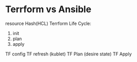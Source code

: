 # Terrform vs Ansible

resource
Hash(HCL)
Terrform Life Cycle:
1. init
2. plan
3. apply


TF config
TF refresh (kublet)
TF Plan (desire state)
TF Apply